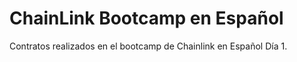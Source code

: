 # ChainLink Bootcamp en Español
Contratos realizados en el bootcamp de Chainlink en Español Día 1.

